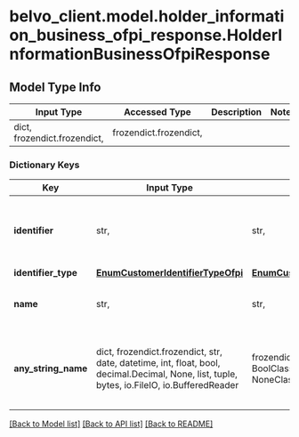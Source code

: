 # belvo_client.model.holder_information_business_ofpi_response.HolderInformationBusinessOfpiResponse

## Model Type Info
Input Type | Accessed Type | Description | Notes
------------ | ------------- | ------------- | -------------
dict, frozendict.frozendict,  | frozendict.frozendict,  |  | 

### Dictionary Keys
Key | Input Type | Accessed Type | Description | Notes
------------ | ------------- | ------------- | ------------- | -------------
**identifier** | str,  | str,  | The document number of the company&#x27;s ID. | 
**identifier_type** | [**EnumCustomerIdentifierTypeOfpi**](EnumCustomerIdentifierTypeOfpi.md) | [**EnumCustomerIdentifierTypeOfpi**](EnumCustomerIdentifierTypeOfpi.md) |  | 
**name** | str,  | str,  | The bank account holder&#x27;s first name. | 
**any_string_name** | dict, frozendict.frozendict, str, date, datetime, int, float, bool, decimal.Decimal, None, list, tuple, bytes, io.FileIO, io.BufferedReader | frozendict.frozendict, str, BoolClass, decimal.Decimal, NoneClass, tuple, bytes, FileIO | any string name can be used but the value must be the correct type | [optional]

[[Back to Model list]](../../README.md#documentation-for-models) [[Back to API list]](../../README.md#documentation-for-api-endpoints) [[Back to README]](../../README.md)

